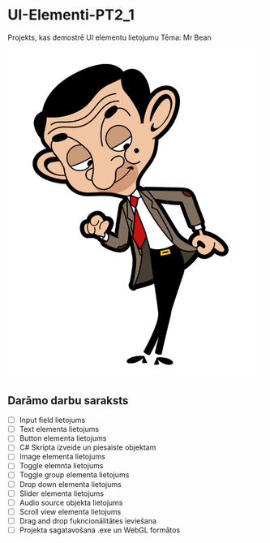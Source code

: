 # UI-Elementi-PT2_1
Projekts, kas demostrē UI elementu lietojumu
Tēma: Mr Bean


![Mr. Bean](https://github.com/mechanical-echo/UI-Elementi-PT2_1/blob/master/Assets/Atteli/Bean.png?raw=true)



## Darāmo darbu saraksts
- [ ] Input field lietojums
- [ ] Text elementa lietojums
- [ ] Button elementa lietojums
- [ ] C# Skripta izveide un piesaiste objektam
- [ ] Image elementa lietojums
- [ ] Toggle elemnta lietojums
- [ ] Toggle group elementa lietojums
- [ ] Drop down elementa lietojums
- [ ] Slider elementa lietojums
- [ ] Audio source objekta lietojums
- [ ] Scroll view elementa lietojums
- [ ] Drag and drop fukncionālitātes ieviešana
- [ ] Projekta sagatavošana .exe un WebGL formātos
